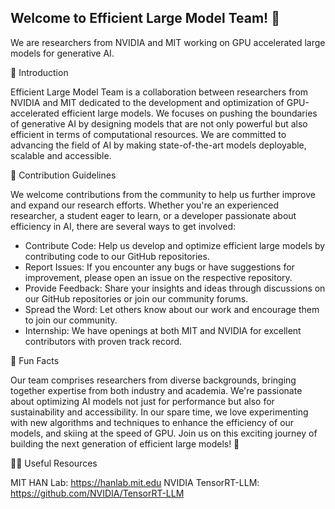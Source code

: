 ## Welcome to Efficient Large Model Team! 👋

We are researchers from NVIDIA and MIT working on GPU accelerated large models for generative AI.

🚀 Introduction

Efficient Large Model Team is a collaboration between researchers from NVIDIA and MIT dedicated to the development and optimization of GPU-accelerated efficient large models. We focuses on pushing the boundaries of generative AI by designing models that are not only powerful but also efficient in terms of computational resources. We are committed to advancing the field of AI by making state-of-the-art models deployable, scalable and accessible.

🌈 Contribution Guidelines

We welcome contributions from the community to help us further improve and expand our research efforts. Whether you're an experienced researcher, a student eager to learn, or a developer passionate about efficiency in AI, there are several ways to get involved:

* Contribute Code: Help us develop and optimize efficient large models by contributing code to our GitHub repositories.
* Report Issues: If you encounter any bugs or have suggestions for improvement, please open an issue on the respective repository.
* Provide Feedback: Share your insights and ideas through discussions on our GitHub repositories or join our community forums.
* Spread the Word: Let others know about our work and encourage them to join our community.
* Internship: We have openings at both MIT and NVIDIA for excellent contributors with proven track record.

🍿 Fun Facts

Our team comprises researchers from diverse backgrounds, bringing together expertise from both industry and academia.
We're passionate about optimizing AI models not just for performance but also for sustainability and accessibility.
In our spare time, we love experimenting with new algorithms and techniques to enhance the efficiency of our models, and skiing at the speed of GPU.
Join us on this exciting journey of building the next generation of efficient large models! 🌟

👩‍💻 Useful Resources

MIT HAN Lab: https://hanlab.mit.edu
NVIDIA TensorRT-LLM: https://github.com/NVIDIA/TensorRT-LLM



<!--

**Here are some ideas to get you started:**

🙋‍♀️ A short introduction - what is your organization all about?
🌈 Contribution guidelines - how can the community get involved?
👩‍💻 Useful resources - where can the community find your docs? Is there anything else the community should know?
🍿 Fun facts - what does your team eat for breakfast?
🧙 Remember, you can do mighty things with the power of [Markdown](https://docs.github.com/github/writing-on-github/getting-started-with-writing-and-formatting-on-github/basic-writing-and-formatting-syntax)
-->
